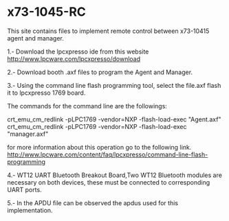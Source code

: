 # x73-1045-RC
This site contains files to implement remote control between x73-10415 agent and manager.

1.- Download the lpcxpresso ide from this website http://www.lpcware.com/lpcxpresso/download

2.- Download booth .axf files to program the Agent and Manager.

3.- Using the command line flash programming tool, select the file.axf flash it to lpcxpresso 1769 board.

The commands for the command line are the followings:

crt_emu_cm_redlink -pLPC1769 -vendor=NXP -flash-load-exec "Agent.axf" crt_emu_cm_redlink -pLPC1769 -vendor=NXP -flash-load-exec "manager.axf"

for more information about this operation go to the following link. http://www.lpcware.com/content/faq/lpcxpresso/command-line-flash-programming

4.- WT12 UART Bluetooth Breakout Board,Two WT12 Bluetooth modules are necessary on both devices, these must be connected to corresponding UART ports.

5.- In the APDU file can be observed the apdus used for this implementation.
